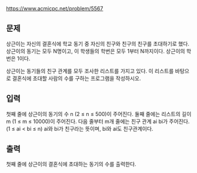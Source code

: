 https://www.acmicpc.net/problem/5567

## 문제
상근이는 자신의 결혼식에 학교 동기 중 자신의 친구와 친구의 친구를 초대하기로 했다. 상근이의 동기는 모두 N명이고, 이 학생들의 학번은 모두 1부터 N까지이다. 상근이의 학번은 1이다.

상근이는 동기들의 친구 관계를 모두 조사한 리스트를 가지고 있다. 이 리스트를 바탕으로 결혼식에 초대할 사람의 수를 구하는 프로그램을 작성하시오.

## 입력
첫째 줄에 상근이의 동기의 수 n (2 ≤ n ≤ 500)이 주어진다. 둘째 줄에는 리스트의 길이 m (1 ≤ m ≤ 10000)이 주어진다. 다음 줄부터 m개 줄에는 친구 관계 ai bi가 주어진다. (1 ≤ ai < bi ≤ n) ai와 bi가 친구라는 뜻이며, bi와 ai도 친구관계이다. 

## 출력
첫째 줄에 상근이의 결혼식에 초대하는 동기의 수를 출력한다.
